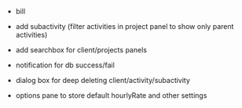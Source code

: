 - bill 
- add subactivity (filter activities in project panel to show only parent activities)
- add searchbox for client/projects panels

- notification for db success/fail
- dialog box for deep deleting client/activity/subactivity
- options pane to store default hourlyRate and other settings


